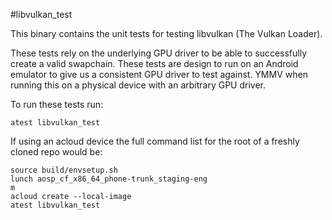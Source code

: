 #libvulkan_test

This binary contains the unit tests for testing libvulkan (The Vulkan Loader).

These tests rely on the underlying GPU driver to be able to successfully create a valid
swapchain. These tests are design to run on an Android emulator to give us a consistent GPU
driver to test against. YMMV when running this on a physical device with an arbitrary GPU
driver.

To run these tests run:
```
atest libvulkan_test
```

If using an acloud device the full command list for the root of a freshly cloned repo would be:
```
source build/envsetup.sh
lunch aosp_cf_x86_64_phone-trunk_staging-eng
m
acloud create --local-image
atest libvulkan_test
```


